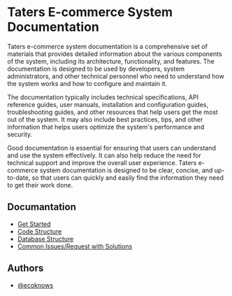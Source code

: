 # Taters E-commerce System Documentation

Taters e-commerce system documentation is a comprehensive set of materials that provides detailed information about the various components of the system, including its architecture, functionality, and features. The documentation is designed to be used by developers, system administrators, and other technical personnel who need to understand how the system works and how to configure and maintain it.

The documentation typically includes technical specifications, API reference guides, user manuals, installation and configuration guides, troubleshooting guides, and other resources that help users get the most out of the system. It may also include best practices, tips, and other information that helps users optimize the system's performance and security.

Good documentation is essential for ensuring that users can understand and use the system effectively. It can also help reduce the need for technical support and improve the overall user experience. Taters e-commerce system documentation is designed to be clear, concise, and up-to-date, so that users can quickly and easily find the information they need to get their work done.
## Documantation

 - [Get Started](https://awesomeopensource.com/project/elangosundar/awesome-README-templates)
 - [Code Structure](https://github.com/matiassingers/awesome-readme)
 - [Database Structure](https://bulldogjob.com/news/449-how-to-write-a-good-readme-for-your-github-project)
 - [Common Issues/Request with Solutions](https://bulldogjob.com/news/449-how-to-write-a-good-readme-for-your-github-project)

## Authors

- [@ecoknows](https://www.github.com/ecoknows)

